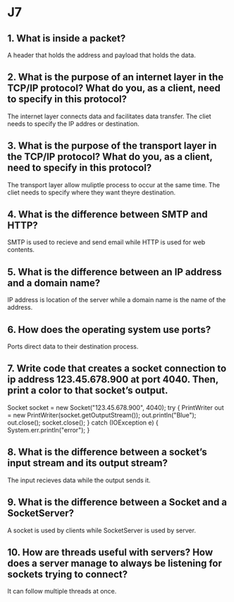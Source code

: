 # J7
## 1. What is inside a packet?
A header that holds the address and payload that holds the data.

## 2. What is the purpose of an internet layer in the TCP/IP protocol? What do you, as a client, need to specify in this protocol?
The internet layer connects data and facilitates data transfer. The cliet needs to specify the IP addres or destination.

## 3. What is the purpose of the transport layer in the TCP/IP protocol? What do you, as a client, need to specify in this protocol?
The transport layer allow muliptle process to occur at the same time. The cliet needs to specify where they want theyre destination.

## 4. What is the difference between SMTP and HTTP?
SMTP is used to recieve and send email while HTTP is used for web contents.

## 5. What is the difference between an IP address and a domain name?
IP address is location of the server while a domain name is the name of the address.

## 6. How does the operating system use ports?
Ports direct data to their destination process. 

## 7. Write code that creates a socket connection to ip address 123.45.678.900 at port 4040. Then, print a color to that socket’s output.
Socket socket = new Socket("123.45.678.900", 4040);
try {
  PrintWriter out = new PrintWriter(socket.getOutputStream());
  out.println("Blue"); 
  out.close();
  socket.close();
  } 
catch (IOException e) {
  System.err.println("error");
  }

## 8. What is the difference between a socket’s input stream and its output stream?
The input recieves data while the output sends it.

## 9. What is the difference between a Socket and a SocketServer?
A socket is used by clients while SocketServer is used by server. 

## 10. How are threads useful with servers? How does a server manage to always be listening for sockets trying to connect?
It can follow multiple threads at once. 
